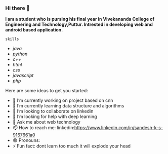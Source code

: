 ### Hi there 👋

**I am a student who is pursing his final year in Vivekananda College of Engineering and Technology,Puttur. Intrested in developing web and android based application.**

`skills`
* *java*
* *python*
* *c++*
* *html*
* *css*
* *javascript*
* *php*

Here are some ideas to get you started:

- 🔭 I’m currently working on project based on cnn
- 🌱 I’m currently learning data structure and algorithms
- 👯 I’m looking to collaborate on linkedin
- 🤔 I’m looking for help with deep learning
- 💬 Ask me about web technology
- 📫 How to reach me: linkedin:https://www.linkedin.com/in/sandesh-k-s-9167661a0
- 😄 Pronouns: 
- ⚡ Fun fact: dont learn too much it will explode your head



